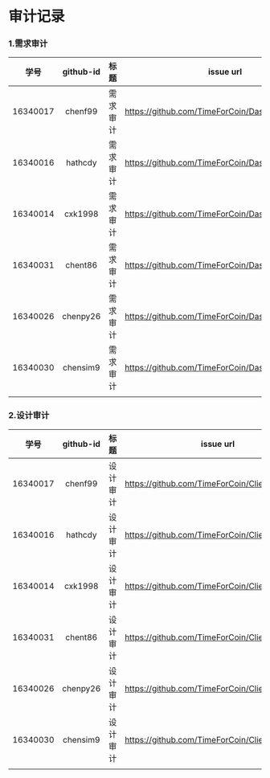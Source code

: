 # 审计记录

### 1.需求审计



|   学号   | github-id |   标题   | issue url                                           |
| :------: | :-------: | :------: | --------------------------------------------------- |
| 16340017 |  chenf99  | 需求审计 | <https://github.com/TimeForCoin/Dashboard/issues/4> |
| 16340016 |  hathcdy  | 需求审计 | <https://github.com/TimeForCoin/Dashboard/issues/6> |
| 16340014 |  cxk1998  | 需求审计 | <https://github.com/TimeForCoin/Dashboard/issues/5> |
| 16340031 |  chent86  | 需求审计 | <https://github.com/TimeForCoin/Dashboard/issues/7> |
| 16340026 |  chenpy26 | 需求审计 | <https://github.com/TimeForCoin/Dashboard/issues/8> |
| 16340030 |  chensim9 | 需求审计 | <https://github.com/TimeForCoin/Dashboard/issues/9> |
|          |           |         |                                                     |



### 2.设计审计



|   学号   | github-id |   标题   | issue url                                         |
| :------: | :-------: | :------: | ------------------------------------------------- |
| 16340017 |  chenf99  | 设计审计 | <https://github.com/TimeForCoin/Client/issues/42> |
| 16340016 |  hathcdy  | 设计审计 | <https://github.com/TimeForCoin/Client/issues/44> |
| 16340014 |  cxk1998  | 设计审计 | <https://github.com/TimeForCoin/Client/issues/43> |
| 16340031 |  chent86  | 设计审计 | <https://github.com/TimeForCoin/Client/issues/45> |
| 16340026 |  chenpy26 | 设计审计 | <https://github.com/TimeForCoin/Client/issues/46> |
| 16340030 |  chensim9 | 设计审计 | <https://github.com/TimeForCoin/Client/issues/47> |
|          |           |         |                                                   |

